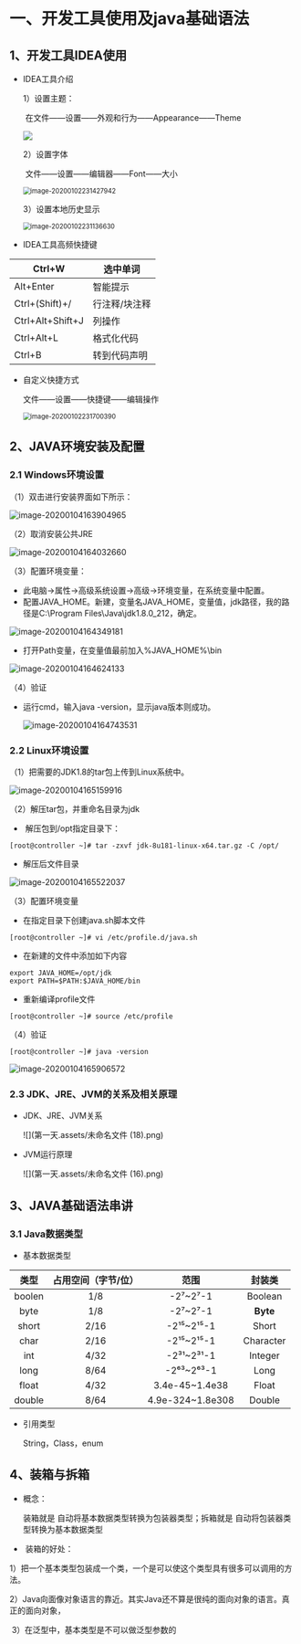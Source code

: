 # 一、开发工具使用及java基础语法

## 1、开发工具IDEA使用 

- IDEA工具介绍

  1）设置主题：

  ​	在文件——设置——外观和行为——Appearance——Theme

  ![](第一天.assets/image-20200102231253496.png)

  2）设置字体

  ​	文件——设置——编辑器——Font——大小

  <img src="第一天.assets/image-20200102231427942.png" alt="image-20200102231427942" style="zoom:80%;" />

  3）设置本地历史显示

  <img src="第一天.assets/image-20200102231136630.png" alt="image-20200102231136630" style="zoom: 80%;" />

-  IDEA工具高频快捷键

  | Ctrl+W           | 选中单词      |
  | ---------------- | ------------- |
  | Alt+Enter        | 智能提示      |
  | Ctrl+(Shift)+/   | 行注释/块注释 |
  | Ctrl+Alt+Shift+J | 列操作        |
  | Ctrl+Alt+L       | 格式化代码    |
  | Ctrl+B           | 转到代码声明  |

- 自定义快捷方式

  文件——设置——快捷键——编辑操作

  <img src="第一天.assets/image-20200102231700390.png" alt="image-20200102231700390" style="zoom:80%;" />

## 2、JAVA环境安装及配置

### 2.1 Windows环境设置

（1）双击进行安装界面如下所示：

![image-20200104163904965](第一天.assets/image-20200104163904965.png)

（2）取消安装公共JRE

![image-20200104164032660](第一天.assets/image-20200104164032660.png)

（3）配置环境变量：

- 此电脑→属性→高级系统设置→高级→环境变量，在系统变量中配置。
- 配置JAVA_HOME。新建，变量名JAVA_HOME，变量值，jdk路径，我的路径是C:\Program Files\Java\jdk1.8.0_212，确定。

![image-20200104164349181](第一天.assets/image-20200104164349181.png)

- 打开Path变量，在变量值最前加入%JAVA_HOME%\bin

![image-20200104164624133](第一天.assets/image-20200104164624133.png)

（4）验证

- 运行cmd，输入java -version，显示java版本则成功。

  ![image-20200104164743531](第一天.assets/image-20200104164743531.png)

### 2.2 Linux环境设置

（1）把需要的JDK1.8的tar包上传到Linux系统中。

![image-20200104165159916](第一天.assets/image-20200104165159916.png)

（2）解压tar包，并重命名目录为jdk

- ​	解压包到/opt指定目录下：

```
[root@controller ~]# tar -zxvf jdk-8u181-linux-x64.tar.gz -C /opt/

```

- 解压后文件目录

![image-20200104165522037](第一天.assets/image-20200104165522037.png)

（3）配置环境变量

- 在指定目录下创建java.sh脚本文件

```
[root@controller ~]# vi /etc/profile.d/java.sh
```

- 在新建的文件中添加如下内容

```
export JAVA_HOME=/opt/jdk
export PATH=$PATH:$JAVA_HOME/bin
```

- 重新编译profile文件

```
[root@controller ~]# source /etc/profile
```

（4）验证

```
[root@controller ~]# java -version
```

![image-20200104165906572](第一天.assets/image-20200104165906572.png)

### 2.3  JDK、JRE、JVM的关系及相关原理

- JDK、JRE、JVM关系

  ![](第一天.assets/未命名文件 (18).png)

- JVM运行原理

  ![](第一天.assets/未命名文件 (16).png)

## 3、JAVA基础语法串讲

### 	3.1 Java数据类型

- 基本数据类型

|  类型  | 占用空间（字节/位） |       范围       |  封装类   |
| :----: | :-----------------: | :--------------: | :-------: |
| boolen |         1/8         |     -2⁷~2⁷-1     |  Boolean  |
|  byte  |         1/8         |     -2⁷~2⁷-1     | **Byte**  |
| short  |        2/16         |    -2¹⁵~2¹⁵-1    |   Short   |
|  char  |        2/16         |    -2¹⁵~2¹⁵-1    | Character |
|  int   |        4/32         |    -2³¹~2³¹-1    |  Integer  |
|  long  |        8/64         |    -2⁶³~2⁶³-1    |   Long    |
| float  |        4/32         |  3.4e-45~1.4e38  |   Float   |
| double |        8/64         | 4.9e-324~1.8e308 |  Double   |

- 引用类型

  String，Class，enum

## 4、装箱与拆箱

- 概念：

   装箱就是 自动将基本数据类型转换为包装器类型；拆箱就是 自动将包装器类型转换为基本数据类型

- ​	装箱的好处：

​		1）把一个基本类型包装成一个类，一个是可以使这个类型具有很多可以调用的方法。

​		 2）Java向面像对象语言的靠近。其实Java还不算是很纯的面向对象的语言。真正的面向对象，

​		 3）在泛型中，基本类型是不可以做泛型参数的

